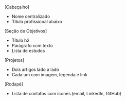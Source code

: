 [Cabeçalho]
- Nome centralizado
- Título profissional abaixo

[Seção de Objetivos]
- Título h2
- Parágrafo com texto
- Lista de estudos

[Projetos]
- Dois artigos lado a lado
- Cada um com imagem, legenda e link

[Rodapé]
- Lista de contatos com ícones (email, LinkedIn, GitHub)